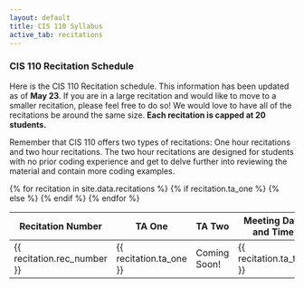 ```yaml
---
layout: default
title: CIS 110 Syllabus
active_tab: recitations
---
```


### CIS 110 Recitation Schedule

Here is the CIS 110 Recitation schedule. This information has been updated as of **May 23**. If you are in a large recitation and would like to move to a smaller recitation, please feel free to do so! We would love to have all of the recitations be around the same size. **Each recitation is capped at 20 students.**

Remember that CIS 110 offers two types of recitations: One hour recitations and two hour recitations. The two hour recitations are designed for students with no prior coding experience and get to delve further into reviewing the material and contain more coding examples.


<table class="table table-striped">
    <thead>
        <tr>
            <th>Recitation Number</th>
            <th>TA One</th>
            <th>TA Two</th>
            <th>Meeting Date and Time</th>
            <th>Location</th>
            <th>Number of Students</th>
        </tr>
    </thead>
    <tbody>
        {% for recitation in site.data.recitations %}
        <tr>
            <td>
            {{ recitation.rec_number }}
            </td>
            {% if recitation.ta_one %}
            <td>
            {{ recitation.ta_one }}
            </td>
            {% else %}
            <td>
            Coming Soon!
            </td>
            {% endif %}
            <td>
            {{ recitation.ta_two }}
            </td>
            <td>
            {{ recitation.day_and_time }}
            </td>
            <td>
            {{ recitation.location }}
            </td>
            <td>
            {{ recitation.student_count }}
            </td>
        </tr>
        {% endfor %}
    </tbody>
</table>
